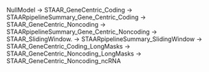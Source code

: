 
NullModel -> STAAR_GeneCentric_Coding                 -> STAARpipelineSummary_Gene_Centric_Coding
          -> STAAR_GeneCentric_Noncoding              -> STAARpipelineSummary_Gene_Centric_Noncoding
          -> STAAR_SlidingWindow.                     -> STAARpipelineSummary_SlidingWindow
          -> STAAR_GeneCentric_Coding_LongMasks
          -> STAAR_GeneCentric_Noncoding_LongMasks
          -> STAAR_GeneCentric_Noncoding_ncRNA